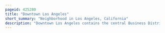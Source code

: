 ```yaml
---
pageid: 425280
title: "Downtown Los Angeles"
short_summary: "Neighborhood in Los Angeles, California"
description: "Downtown Los Angeles contains the central Business District of Los Angeles. In Addition, it contains a diverse residential Area of some 85,000 People, and covers 5. 84 sq mi . The District is home to over 500000 Jobs in a Study released in 2013. It is also Part of Central Los Angeles."
---
```

